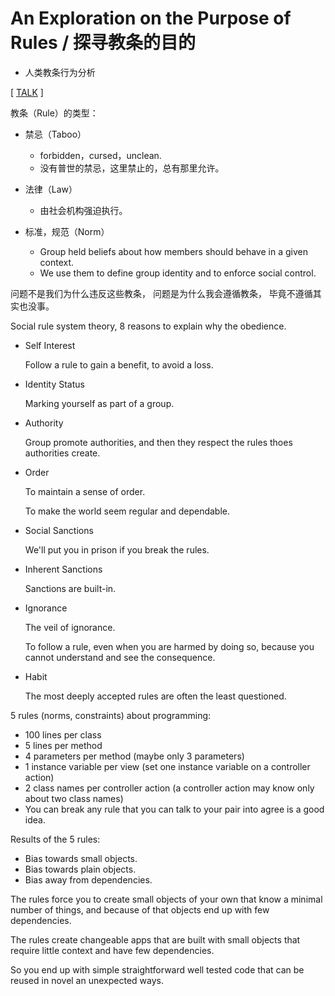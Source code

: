 # An Exploration on the Purpose of Rules / 探寻教条的目的

- 人类教条行为分析

[ [TALK](https://www.youtube.com/watch?v=6FhkI1FMheA) ]

教条（Rule）的类型：

- 禁忌（Taboo）

  - forbidden，cursed，unclean.
  - 没有普世的禁忌，这里禁止的，总有那里允许。

- 法律（Law）

  - 由社会机构强迫执行。

- 标准，规范（Norm）

  - Group held beliefs about how members should behave in a given context.
  - We use them to define group identity and to enforce social control.

问题不是我们为什么违反这些教条，
问题是为什么我会遵循教条，
毕竟不遵循其实也没事。

Social rule system theory, 8 reasons to explain why the obedience.

- Self Interest

  Follow a rule to gain a benefit, to avoid a loss.

- Identity Status

  Marking yourself as part of a group.

- Authority

  Group promote authorities, and then they respect the rules thoes authorities create.

- Order

  To maintain a sense of order.

  To make the world seem regular and dependable.

- Social Sanctions

  We'll put you in prison if you break the rules.

- Inherent Sanctions

  Sanctions are built-in.

- Ignorance

  The veil of ignorance.

  To follow a rule, even when you are harmed by doing so,
  because you cannot understand and see the consequence.

- Habit

  The most deeply accepted rules are often the least questioned.

5 rules (norms, constraints) about programming:

- 100 lines per class
- 5 lines per method
- 4 parameters per method (maybe only 3 parameters)
- 1 instance variable per view (set one instance variable on a controller action)
- 2 class names per controller action (a controller action may know only about two class names)
- You can break any rule that you can talk to your pair into agree is a good idea.

Results of the 5 rules:

- Bias towards small objects.
- Bias towards plain objects.
- Bias away from dependencies.

The rules force you to create small objects of your own
that know a minimal number of things,
and because of that objects end up with few dependencies.

The rules create changeable apps that are built with small objects
that require little context and have few dependencies.

So you end up with simple straightforward well tested code
that can be reused in novel an unexpected ways.

